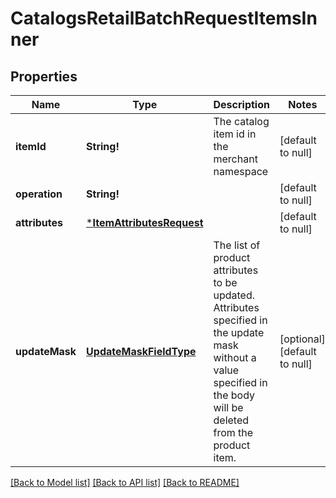 # CatalogsRetailBatchRequestItemsInner

## Properties
Name | Type | Description | Notes
------------ | ------------- | ------------- | -------------
**itemId** | **String!** | The catalog item id in the merchant namespace | [default to null]
**operation** | **String!** |  | [default to null]
**attributes** | [***ItemAttributesRequest**](ItemAttributesRequest.md) |  | [default to null]
**updateMask** | [**UpdateMaskFieldType**](UpdateMaskFieldType.md) | The list of product attributes to be updated. Attributes specified in the update mask without a value specified in the body will be deleted from the product item. | [optional] [default to null]

[[Back to Model list]](../README.md#documentation-for-models) [[Back to API list]](../README.md#documentation-for-api-endpoints) [[Back to README]](../README.md)


